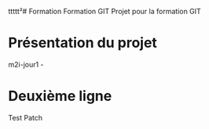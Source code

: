 ﻿ttttt²# Formation
Formation GIT
Projet pour la formation GIT

# Présentation du projet
m2i-jour1 - 

# Deuxième ligne

Test Patch
